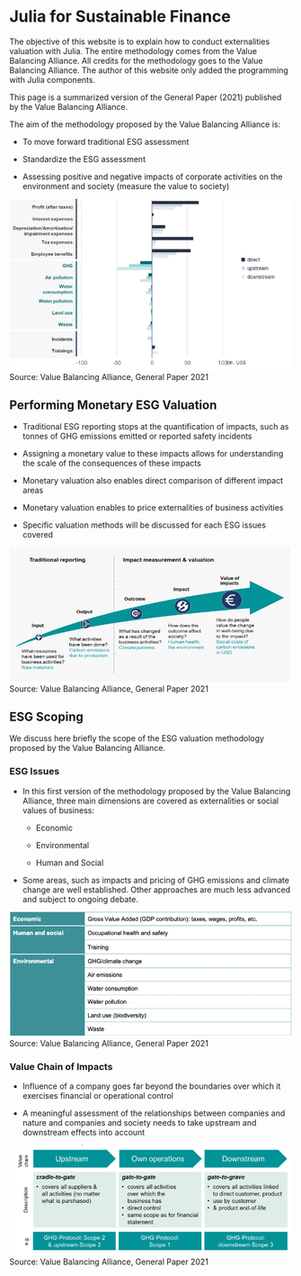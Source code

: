 # Julia for Sustainable Finance

The objective of this website is to explain how to conduct externalities valuation with Julia. The entire methodology comes from the Value Balancing Alliance. All credits for the methodology goes to the Value Balancing Alliance. The author of this website only added the programming with Julia components.

This page is a summarized version of the General Paper (2021) published by the Value Balancing Alliance.


The aim of the methodology proposed by the Value Balancing Alliance is:

- To move forward traditional ESG assessment

- Standardize the ESG assessment 

- Assessing positive and negative impacts of corporate activities on the environment and society (measure the value to society)

!["impact assessment"](Impact_assessment.png)
Source: Value Balancing Alliance, General Paper 2021

## Performing Monetary ESG Valuation

- Traditional ESG reporting stops at the quantification of impacts, such as tonnes of GHG emissions emitted or reported safety incidents

- Assigning a monetary value to these impacts allows for understanding the scale of the consequences of these impacts

- Monetary valuation also enables direct comparison of different impact areas

- Monetary valuation enables to price externalities of business activities

- Specific valuation methods will be discussed for each ESG issues covered

!["Monetary valuation"](Monetary_valuation.png)
Source: Value Balancing Alliance, General Paper 2021

## ESG Scoping 

We discuss here briefly the scope of the ESG valuation methodology proposed by the Value Balancing Alliance.

### ESG Issues

- In this first version of the methodology proposed by the Value Balancing Alliance, three main dimensions are covered as externalities or social values of business:

    - Economic 

    - Environmental 

    - Human and Social

- Some areas, such as impacts and pricing of GHG emissions and climate change are well established. Other approaches are much less advanced and subject to ongoing debate.

!["ESG Issues"](ESG_Issues.png)
Source: Value Balancing Alliance, General Paper 2021

### Value Chain of Impacts

- Influence of a company goes far beyond the boundaries over which it exercises financial or operational control 

- A meaningful assessment of the relationships between companies and nature and companies and society needs to take upstream and downstream effects into account

!["value chain"](scope_value_chain.png)
Source: Value Balancing Alliance, General Paper 2021

